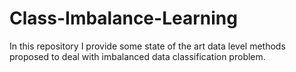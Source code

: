# Class-Imbalance-Learning
In this repository I provide some state of the art data level methods proposed to deal with imbalanced data classification problem.
